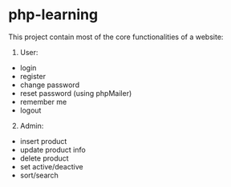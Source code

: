 # php-learning

This project contain most of the core functionalities of a website:
1. User:
  - login 
  - register
  - change password 
  - reset password (using phpMailer)
  - remember me 
  - logout 
2. Admin:
  - insert product 
  - update product info 
  - delete product 
  - set active/deactive 
  - sort/search 
  
